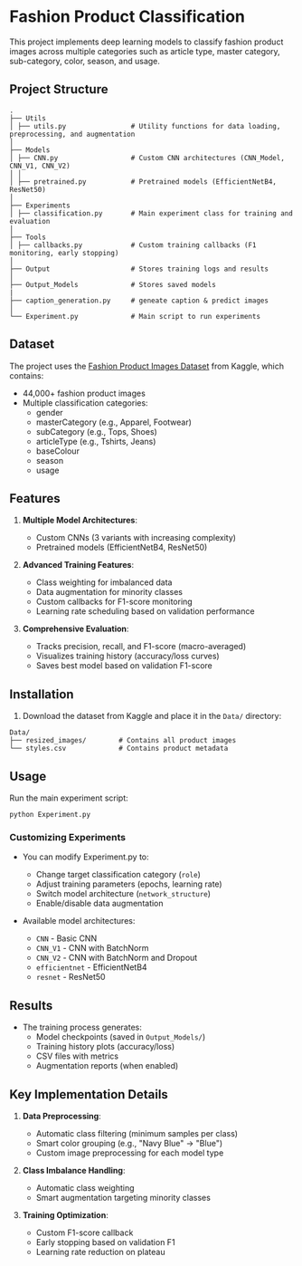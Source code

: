 # Fashion Product Classification

This project implements deep learning models to classify fashion product images across multiple categories such as article type, master category, sub-category, color, season, and usage.

## Project Structure

```
.
├── Utils
│ ├── utils.py                # Utility functions for data loading, preprocessing, and augmentation
│
├── Models
│ ├── CNN.py                  # Custom CNN architectures (CNN_Model, CNN_V1, CNN_V2)
│ │              
│ ├── pretrained.py           # Pretrained models (EfficientNetB4, ResNet50)
│
├── Experiments
│ ├── classification.py       # Main experiment class for training and evaluation
│
├── Tools
│ ├── callbacks.py            # Custom training callbacks (F1 monitoring, early stopping)
│
├── Output                    # Stores training logs and results
│
├── Output_Models             # Stores saved models
|
├── caption_generation.py     # geneate caption & predict images
│
└── Experiment.py             # Main script to run experiments
```


## Dataset

The project uses the [Fashion Product Images Dataset](https://www.kaggle.com/datasets/paramaggarwal/fashion-product-images-dataset) from Kaggle, which contains:

- 44,000+ fashion product images
- Multiple classification categories:
  - gender
  - masterCategory (e.g., Apparel, Footwear)
  - subCategory (e.g., Tops, Shoes)
  - articleType (e.g., Tshirts, Jeans)
  - baseColour
  - season
  - usage

## Features

1. **Multiple Model Architectures**:
   - Custom CNNs (3 variants with increasing complexity)
   - Pretrained models (EfficientNetB4, ResNet50)

2. **Advanced Training Features**:
   - Class weighting for imbalanced data
   - Data augmentation for minority classes
   - Custom callbacks for F1-score monitoring
   - Learning rate scheduling based on validation performance

3. **Comprehensive Evaluation**:
   - Tracks precision, recall, and F1-score (macro-averaged)
   - Visualizes training history (accuracy/loss curves)
   - Saves best model based on validation F1-score

## Installation

1. Download the dataset from Kaggle and place it in the `Data/` directory:
```
Data/
├── resized_images/        # Contains all product images
└── styles.csv             # Contains product metadata
```

## Usage

Run the main experiment script:

```
python Experiment.py
```

### Customizing Experiments

- You can modify Experiment.py to:
   - Change target classification category (`role`)
   - Adjust training parameters (epochs, learning rate)
   - Switch model architecture (`network_structure`)
   - Enable/disable data augmentation

- Available model architectures:
   - `CNN` - Basic CNN
   - `CNN_V1` - CNN with BatchNorm
   - `CNN_V2` - CNN with BatchNorm and Dropout
   - `efficientnet` - EfficientNetB4
   - `resnet` - ResNet50

## Results

- The training process generates:
   - Model checkpoints (saved in `Output_Models/`)
   - Training history plots (accuracy/loss)
   - CSV files with metrics
   - Augmentation reports (when enabled)

## Key Implementation Details

1. **Data Preprocessing**:
   - Automatic class filtering (minimum samples per class)
   - Smart color grouping (e.g., "Navy Blue" → "Blue")
   - Custom image preprocessing for each model type

2. **Class Imbalance Handling**:
   - Automatic class weighting
   - Smart augmentation targeting minority classes

3. **Training Optimization**:
   - Custom F1-score callback
   - Early stopping based on validation F1
   - Learning rate reduction on plateau